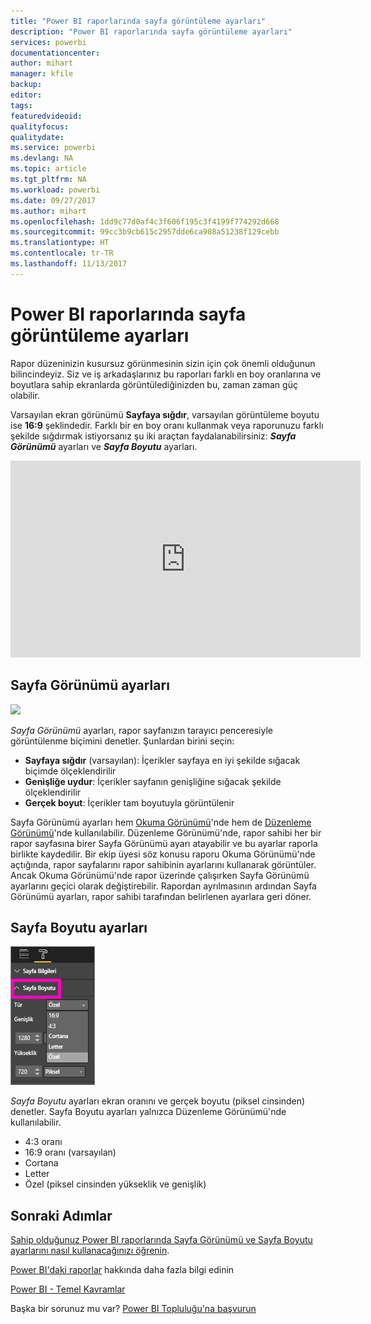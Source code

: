```yaml
---
title: "Power BI raporlarında sayfa görüntüleme ayarları"
description: "Power BI raporlarında sayfa görüntüleme ayarları"
services: powerbi
documentationcenter: 
author: mihart
manager: kfile
backup: 
editor: 
tags: 
featuredvideoid: 
qualityfocus: 
qualitydate: 
ms.service: powerbi
ms.devlang: NA
ms.topic: article
ms.tgt_pltfrm: NA
ms.workload: powerbi
ms.date: 09/27/2017
ms.author: mihart
ms.openlocfilehash: 1dd9c77d0af4c3f606f195c3f4199f774292d668
ms.sourcegitcommit: 99cc3b9cb615c2957dde6ca908a51238f129cebb
ms.translationtype: HT
ms.contentlocale: tr-TR
ms.lasthandoff: 11/13/2017
---
```

# <a name="page-display-settings-in-a-power-bi-report"></a>Power BI raporlarında sayfa görüntüleme ayarları
Rapor düzeninizin kusursuz görünmesinin sizin için çok önemli olduğunun bilincindeyiz. Siz ve iş arkadaşlarınız bu raporları farklı en boy oranlarına ve boyutlara sahip ekranlarda görüntülediğinizden bu, zaman zaman güç olabilir. 

Varsayılan ekran görünümü **Sayfaya sığdır**, varsayılan görüntüleme boyutu ise **16:9** şeklindedir. Farklı bir en boy oranı kullanmak veya raporunuzu farklı şekilde sığdırmak istiyorsanız şu iki araçtan faydalanabilirsiniz: ***Sayfa Görünümü*** ayarları ve ***Sayfa Boyutu*** ayarları.

<iframe width="560" height="315" src="https://www.youtube.com/embed/5tg-OXzxe2g" frameborder="0" allowfullscreen></iframe>


## <a name="page-view-settings"></a>Sayfa Görünümü ayarları
![](media/power-bi-report-display-settings/power-bi-change-page-view-new.png)

*Sayfa Görünümü* ayarları, rapor sayfanızın tarayıcı penceresiyle görüntülenme biçimini denetler.  Şunlardan birini seçin:

* **Sayfaya sığdır** (varsayılan): İçerikler sayfaya en iyi şekilde sığacak biçimde ölçeklendirilir
* **Genişliğe uydur**: İçerikler sayfanın genişliğine sığacak şekilde ölçeklendirilir
* **Gerçek boyut**: İçerikler tam boyutuyla görüntülenir

Sayfa Görünümü ayarları hem [Okuma Görünümü](service-interact-with-a-report-in-reading-view.md)'nde hem de [Düzenleme Görünümü](service-interact-with-a-report-in-editing-view.md)'nde kullanılabilir. Düzenleme Görünümü'nde, rapor sahibi her bir rapor sayfasına birer Sayfa Görünümü ayarı atayabilir ve bu ayarlar raporla birlikte kaydedilir. Bir ekip üyesi söz konusu raporu Okuma Görünümü'nde açtığında, rapor sayfalarını rapor sahibinin ayarlarını kullanarak görüntüler.  Ancak Okuma Görünümü'nde rapor üzerinde çalışırken Sayfa Görünümü ayarlarını geçici olarak değiştirebilir.  Rapordan ayrılmasının ardından Sayfa Görünümü ayarları, rapor sahibi tarafından belirlenen ayarlara geri döner.

## <a name="page-size-settings"></a>Sayfa Boyutu ayarları
![](media/power-bi-report-display-settings/power-bi--page-size.png)

*Sayfa Boyutu* ayarları ekran oranını ve gerçek boyutu (piksel cinsinden) denetler.  Sayfa Boyutu ayarları yalnızca Düzenleme Görünümü'nde kullanılabilir.

* 4:3 oranı
* 16:9 oranı (varsayılan)
* Cortana
* Letter
* Özel (piksel cinsinden yükseklik ve genişlik)

## <a name="next-steps"></a>Sonraki Adımlar
[Sahip olduğunuz Power BI raporlarında Sayfa Görünümü ve Sayfa Boyutu ayarlarını nasıl kullanacağınızı öğrenin](power-bi-change-report-display-settings.md).

[Power BI'daki raporlar](service-reports.md) hakkında daha fazla bilgi edinin

[Power BI - Temel Kavramlar](service-basic-concepts.md)

Başka bir sorunuz mu var? [Power BI Topluluğu'na başvurun](http://community.powerbi.com/)

